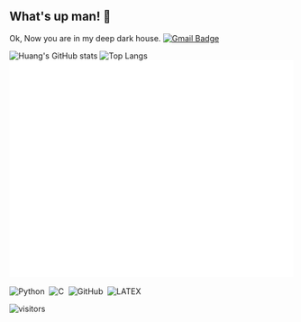 ## What's up man! 👋
Ok, Now you are in my deep dark house.
[![Gmail Badge](https://img.shields.io/badge/-hyd15213136303@gmail.com-c14438?style=flat-square&logo=Gmail&logoColor=white&link=hyd:hyd15213136303@gmail.com)](hyd:hyd15213136303@gmail.com)

![Huang's GitHub stats](https://github-readme-stats.vercel.app/api?username=Huang-Yidian)
![Top Langs](https://github-readme-stats.vercel.app/api/top-langs/?username=Huang-Yidian)
![Metrics](/github-metrics.svg)

![Python](https://img.shields.io/badge/-Python-black?logo=Python&style=social)&nbsp;&nbsp;![C](https://img.shields.io/badge/-C-black?logo=c&style=social)&nbsp;&nbsp;![GitHub](https://img.shields.io/badge/-GitHub-black?logo=github&style=social)&nbsp;&nbsp;![LATEX](https://img.shields.io/badge/-LATEX-black?logo=latex&style=social)&nbsp;&nbsp;

![visitors](https://visitor-badge.glitch.me/badge?page_id=Huang-Yidian.Huang-Yidian)

<!--
**Huang-Yidian/Huang-Yidian** is a ✨ _special_ ✨ repository because its `README.md` (this file) appears on your GitHub profile.

Here are some ideas to get you started:

- 🔭 I’m currently working on ...
- 🌱 I’m currently learning ...
- 👯 I’m looking to collaborate on ...
- 🤔 I’m looking for help with ...
- 💬 Ask me about ...
- 📫 How to reach me: ...
- 😄 Pronouns: ...
- ⚡ Fun fact: ...
-->
